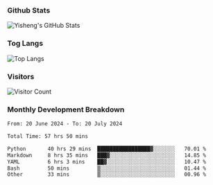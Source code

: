 ### Github Stats
![Yisheng's GitHub Stats](https://github-readme-stats-9qabuvhk1-gongyisheng.vercel.app/api?username=gongyisheng&count_private=true&show_icons=true)
### Tog Langs
![Top Langs](https://github-readme-stats-9qabuvhk1-gongyisheng.vercel.app/api/top-langs/?username=gongyisheng&layout=compact)
### Visitors
![Visitor Count](https://profile-counter.glitch.me/gongyisheng/count.svg)
### Monthly Development Breakdown
<!--START_SECTION:waka-->

```txt
From: 20 June 2024 - To: 20 July 2024

Total Time: 57 hrs 50 mins

Python       40 hrs 29 mins  █████████████████▓░░░░░░░   70.01 %
Markdown     8 hrs 35 mins   ███▓░░░░░░░░░░░░░░░░░░░░░   14.85 %
YAML         6 hrs 3 mins    ██▓░░░░░░░░░░░░░░░░░░░░░░   10.47 %
Bash         50 mins         ▒░░░░░░░░░░░░░░░░░░░░░░░░   01.44 %
Other        33 mins         ▒░░░░░░░░░░░░░░░░░░░░░░░░   00.96 %
```

<!--END_SECTION:waka-->

